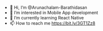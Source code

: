 - 👋 Hi, I’m @Arunachalam-Barathidasan
- 👀 I’m interested in Mobile App development   
- 🌱 I’m currently learning React Native
- 📫 How to reach me https://bit.ly/3GT1Zz8
<!---
Arunachalam-Barathidasan/Arunachalam-Barathidasan is a ✨ special ✨ repository because its `README.md` (this file) appears on your GitHub profile.
You can click the Preview link to take a look at your changes.
--->
